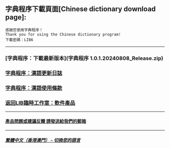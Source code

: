 ## 字典程序下載頁面[Chinese dictionary download page]:

 ```
感謝您使用字典程序！
Thank you for using the Chinese dictionary program!
下載密碼：LIB6
```

------------
### [字典程序：下載最新版本](字典程序 1.0.1.20240808_Release.zip)
### [字典程序：漢語更新日誌](Chinese_dictionary_update)
### [字典程序：漢語使用條款](Chinese_dictionary_Service_Terms)
### [返回LIB臨時工作室：軟件產品](https://libps.github.io/zh-hkmo/Software)
------------
#### [產品問題或建議反饋 請發送給我們的郵箱](mailto:LIB_Provisional_Studio@outlook.com)
------------
##### [繁體中文（香港澳門） - 切換您的語言](https://libps.github.io/index)